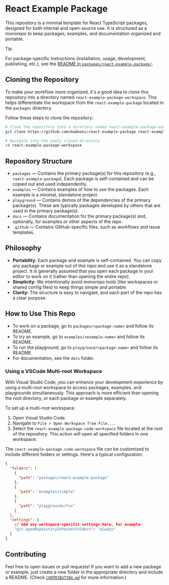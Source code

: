 # React Example Package

This repository is a minimal template for React TypeScript packages, designed for both internal and open-source use. It is structured as a monorepo to keep packages, examples, and documentation organized and portable.

> [!TIP]
> For package-specific instructions (installation, usage, development, publishing, etc.), see the [README in `packages/react-example-package/`](packages/react-example-package/README.md).

## Cloning the Repository

To make your workflow more organized, it's a good idea to clone this repository into a directory named `react-example-package-workspace`. This helps differentiate the workspace from the `react-example-package` located in the `packages` directory.

Follow these steps to clone the repository:

```bash
# Clone the repository into a directory named react-example-package-workspace
git clone https://github.com/madooei/react-example-package react-example-package-workspace

# Navigate into the newly cloned directory
cd react-example-package-workspace
```

## Repository Structure

- `packages` — Contains the primary package(s) for this repository (e.g., `react-example-package`). Each package is self-contained and can be copied out and used independently.
- `examples` — Contains examples of how to use the packages. Each example is a minimal, standalone project.
- `playground` — Contains demos of the dependencies of the primary package(s). These are typically packages developed by others that are used in the primary package(s).
- `docs` — Contains documentation for the primary package(s) and, optionally, for examples or other aspects of the repo.
- `.github` — Contains GitHub-specific files, such as workflows and issue templates.

## Philosophy

- **Portability:** Each package and example is self-contained. You can copy any package or example out of this repo and use it as a standalone project. It is generally assumed that you open each package in your editor to work on it (rather than opening the entire repo).
- **Simplicity:** We intentionally avoid monorepo tools (like workspaces or shared config files) to keep things simple and portable.
- **Clarity:** The structure is easy to navigate, and each part of the repo has a clear purpose.

## How to Use This Repo

- To work on a package, go to `packages/<package-name>` and follow its README.
- To try an example, go to `examples/<example-name>` and follow its README.
- To run the playground, go to `playground/<package-name>` and follow its README.
- For documentation, see the `docs` folder.

### Using a VSCode Multi-root Workspace

With Visual Studio Code, you can enhance your development experience by using a multi-root workspace to access packages, examples, and playgrounds simultaneously. This approach is more efficient than opening the root directory, or each package or example separately.

To set up a multi-root workspace:

1. Open Visual Studio Code.
2. Navigate to `File > Open Workspace from File...`.
3. Select the `react-example-package.code-workspace` file located at the root of the repository. This action will open all specified folders in one workspace.

The `react-example-package.code-workspace` file can be customized to include different folders or settings. Here's a typical configuration:

```json
{
  "folders": [
    {
      "path": "packages/react-example-package"
    },
    {
      "path": "examples/simple"
    },
    {
      "path": "playgrounds/tsx"
    }
  ],
  "settings": {
    // Add any workspace-specific settings here, for example:
    "git.openRepositoryInParentFolders": "always"
  }
}
```

## Contributing

Feel free to open issues or pull requests! If you want to add a new package or example, just create a new folder in the appropriate directory and include a README. (Check [`CONTRIBUTING.md`](CONTRIBUTING.md) for more information.)
